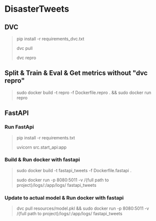  # DisasterTweets

## DVC

> pip install -r requirements_dvc.txt
>
> dvc pull
>
> dvc repro

## Split & Train & Eval & Get metrics without "dvc repro"
> sudo docker build -t repro -f Dockerfile.repro . && sudo docker run repro

## FastAPI

### Run FastApi
> pip install -r requirements.txt
> 
> uvicorn src.start_api:app


### Build & Run docker with fastapi
> sudo docker build -t fastapi_tweets -f Dockerfile.fastapi .
>
> sudo docker run -p 8080:5011 -v /{full path to project}/logs/:/app/logs/ fastapi_tweets

### Update to actual model & Run docker with fastapi

>dvc pull resources/model.pkl && sudo docker run -p 8080:5011 -v /{full path to project}/logs/:/app/logs/ fastapi_tweets

